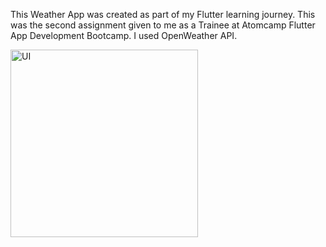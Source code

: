 This Weather App was created as part of my Flutter learning journey. This was the second assignment given to me as a Trainee at Atomcamp Flutter App Development Bootcamp.
I used OpenWeather API.

<img src="https://github.com/user-attachments/assets/4c1fb6fe-c0e3-4ea2-b3e7-a949f99bcbbe" alt="UI" width="300"/>
